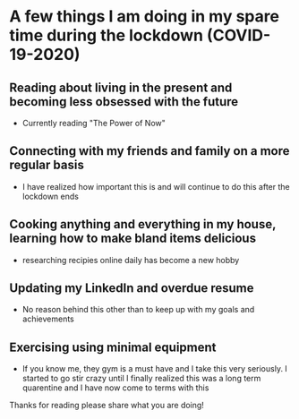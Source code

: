 # A few things I am doing in my spare time during the lockdown (COVID-19-2020)

## Reading about living in the present and becoming less obsessed with the future
- Currently reading "The Power of Now"
## Connecting with my friends and family on a more regular basis
- I have realized how important this is and will continue to do this after the lockdown ends
## Cooking anything and everything in my house, learning how to make bland items delicious
- researching recipies online daily has become a new hobby
## Updating my LinkedIn and overdue resume
- No reason behind this other than to keep up with my goals and achievements
## Exercising using minimal equipment
- If you know me, they gym is a must have and I take this very seriously. I started to go stir crazy until I finally realized this was a long term quarentine and I have now come to terms with this

Thanks for reading please share what you are doing!
